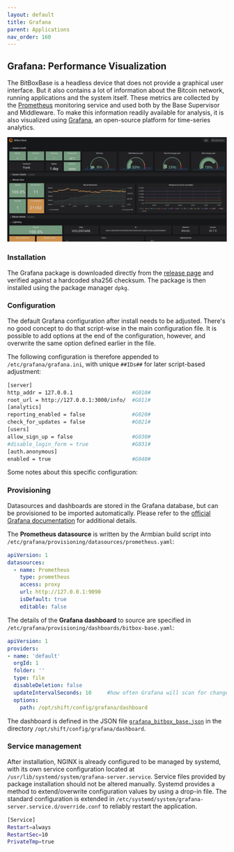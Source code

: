 ```yaml
---
layout: default
title: Grafana
parent: Applications
nav_order: 160
---
```

## Grafana: Performance Visualization

The BitBoxBase is a headless device that does not provide a graphical user interface.
But it also contains a lot of information about the Bitcoin network, running applications and the system itself.
These metrics are collected by the [Prometheus](prometheus.md) monitoring service and used both by the Base Supervisor and Middleware.
To make this information readily available for analysis, it is also visualized using [Grafana](https://grafana.com/), an open-source platform for time-series analytics.

![Grafana dashboard](grafana-dashboard.png)

### Installation

The Grafana package is downloaded directly from the [release page](https://grafana.com/grafana/download) and verified against a hardcoded sha256 checksum. The package is then installed using the package manager `dpkg`.

### Configuration

The default Grafana configuration after install needs to be adjusted. There's no good concept to do that script-wise in the main configuration file. It is possible to add options at the end of the configuration, however, and overwrite the same option defined earlier in the file.

The following configuration is therefore appended to `/etc/grafana/grafana.ini`, with unique `##IDs##` for later script-based adjustment:

```bash
[server]
http_addr = 127.0.0.1                   #G010#
root_url = http://127.0.0.1:3000/info/  #G011#
[analytics]
reporting_enabled = false               #G020#
check_for_updates = false               #G021#
[users]
allow_sign_up = false                   #G030#
#disable_login_form = true              #G031#
[auth.anonymous]
enabled = true                          #G040#
```

Some notes about this specific configuration:

### Provisioning

Datasources and dashboards are stored in the Grafana database, but can be provisioned to be imported automatically.
Please refer to the [official Grafana documentation](https://grafana.com/docs/administration/provisioning/#datasources) for additional details.

The **Prometheus datasource** is written by the Armbian build script into `/etc/grafana/provisioning/datasources/prometheus.yaml`:

```yaml
apiVersion: 1
datasources:
  - name: Prometheus
    type: prometheus
    access: proxy
    url: http://127.0.0.1:9090
    isDefault: true
    editable: false
```

The details of the **Grafana dashboard** to source are specified in `/etc/grafana/provisioning/dashboards/bitbox-base.yaml`:

```yaml
apiVersion: 1
providers:
- name: 'default'
  orgId: 1
  folder: ''
  type: file
  disableDeletion: false
  updateIntervalSeconds: 10     #how often Grafana will scan for changed dashboards
  options:
    path: /opt/shift/config/grafana/dashboard
```

The dashboard is defined in the JSON file [`grafana_bitbox_base.json`](https://github.com/digitalbitbox/bitbox-base/blob/master/armbian/base/rootfs/etc/grafana/dashboards/grafana_bitbox_base.json) in the directory `/opt/shift/config/grafana/dashboard`.

### Service management

After installation, NGINX is already configured to be managed by systemd, with its own service configuration located at `/usr/lib/systemd/system/grafana-server.service`.
Service files provided by package installation should not be altered manually.
Systemd provides a method to extend/overwrite configuration values by using a drop-in file.
The standard configuration is extended in `/etc/systemd/system/grafana-server.service.d/override.conf` to reliably restart the application.

```bash
[Service]
Restart=always
RestartSec=10
PrivateTmp=true
```
